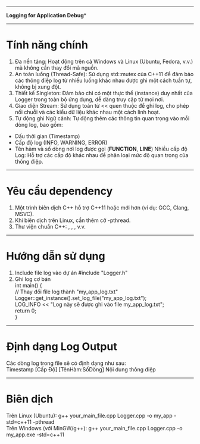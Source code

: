 ******************************************************************************************************
************************************Logging for Application Debug*************************************
******************************************************************************************************
# Tính năng chính
1. Đa nền tảng: Hoạt động trên cả Windows và Linux (Ubuntu, Fedora, v.v.) mà không cần thay đổi mã nguồn.
2. An toàn luồng (Thread-Safe): Sử dụng std::mutex của C++11 để đảm bảo các thông điệp log từ nhiều luồng khác nhau được ghi một cách tuần tự, không bị xung đột.
2. Thiết kế Singleton: Đảm bảo chỉ có một thực thể (instance) duy nhất của Logger trong toàn bộ ứng dụng, dễ dàng truy cập từ mọi nơi.
3. Giao diện Stream: Sử dụng toán tử << quen thuộc để ghi log, cho phép nối chuỗi và các kiểu dữ liệu khác nhau một cách linh hoạt.
4. Tự động ghi Ngữ cảnh: Tự động thêm các thông tin quan trọng vào mỗi dòng log, bao gồm:
  - Dấu thời gian (Timestamp)
  - Cấp độ log (INFO, WARNING, ERROR)
  - Tên hàm và số dòng nơi log được gọi (__FUNCTION__, __LINE__)
Nhiều cấp độ Log: Hỗ trợ các cấp độ khác nhau để phân loại mức độ quan trọng của thông điệp.
******************************************************************************************************
# Yêu cầu dependency
1. Một trình biên dịch C++ hỗ trợ C++11 hoặc mới hơn (ví dụ: GCC, Clang, MSVC).
2. Khi biên dịch trên Linux, cần thêm cờ -pthread.
3. Thư viện chuẩn C++: <fstream>, <sstream>, <string>, v.v.
******************************************************************************************************
# Hướng dẫn sử dụng
1. Include file log vào dự án
  #include "Logger.h"
2. Ghi log cơ bản  
  int main() {  
    // Thay đổi file log thành "my_app_log.txt"  
     Logger::get_instance().set_log_file("my_app_log.txt");  
    LOG_INFO << "Log này sẽ được ghi vào file my_app_log.txt";  
    return 0;  
  }
******************************************************************************************************
# Định dạng Log Output
Các dòng log trong file sẽ có định dạng như sau:  
Timestamp [Cấp Độ] [TênHàm:SốDòng] Nội dung thông điệp
******************************************************************************************************
# Biên dịch
Trên Linux (Ubuntu): g++ your_main_file.cpp Logger.cpp -o my_app -std=c++11 -pthread  
Trên Windows (với MinGW/g++): g++ your_main_file.cpp Logger.cpp -o my_app.exe -std=c++11
  
